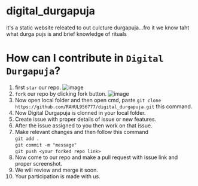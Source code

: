 # digital_durgapuja
it's a static website releated to out culcture durgapuja...fro it we know taht what durga pujs is and brief knowledge of rituals
# How can I contribute in `Digital Durgapuja`?
1) first `star` our repo. ![image](https://github.com/Git21221/IBMSkillsBuild/assets/101005577/74657b1d-b3c5-45fd-861c-344144259881)
2) `fork` our repo by clicking fork button. ![image](https://github.com/Git21221/digital_durgapuja-hacktoberfest-/assets/101005577/9a4464c2-14b1-4205-b63c-382e0947cbf1)
3) Now open local folder and then open cmd, paste `git clone https://github.com/RAHUL956777/digital_durgapuja.git` this command.
4) Now Digital Durgapuja is clonned in your local folder.
5) Create issue with proper details of issue or new features.
6) After the issue assigned to you then work on that issue.
7) Make relevant changes and then follow this command<br>
`git add .`<br>
`git commit -m "message"`<br>
`git push <your forked repo link>`
8) Now come to our repo and make a pull request with issue link and proper screenshot.
9) We will review and merge it soon.
10) Your participation is made with us.
